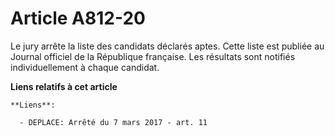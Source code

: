 # Article A812-20

Le jury arrête la liste des candidats déclarés aptes. Cette liste est publiée au Journal officiel de la République française.
Les résultats sont notifiés individuellement à chaque candidat.

**Liens relatifs à cet article**

	**Liens**:

	  - DEPLACE: Arrêté du 7 mars 2017 - art. 11
